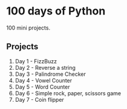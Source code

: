 # 100 days of Python

100 mini projects.

## Projects
1. Day 1 - FizzBuzz
1. Day 2 - Reverse a string
1. Day 3 - Palindrome Checker
1. Day 4 - Vowel Counter
1. Day 5 - Word Counter
1. Day 6 - Simple rock, paper, scissors game
1. Day 7 - Coin flipper